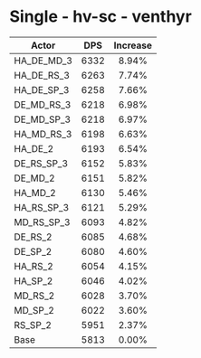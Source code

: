 # Single - hv-sc - venthyr
| Actor | DPS | Increase |
|---|:---:|:---:|
|HA_DE_MD_3|6332|8.94%|
|HA_DE_RS_3|6263|7.74%|
|HA_DE_SP_3|6258|7.66%|
|DE_MD_RS_3|6218|6.98%|
|DE_MD_SP_3|6218|6.97%|
|HA_MD_RS_3|6198|6.63%|
|HA_DE_2|6193|6.54%|
|DE_RS_SP_3|6152|5.83%|
|DE_MD_2|6151|5.82%|
|HA_MD_2|6130|5.46%|
|HA_RS_SP_3|6121|5.29%|
|MD_RS_SP_3|6093|4.82%|
|DE_RS_2|6085|4.68%|
|DE_SP_2|6080|4.60%|
|HA_RS_2|6054|4.15%|
|HA_SP_2|6046|4.02%|
|MD_RS_2|6028|3.70%|
|MD_SP_2|6022|3.60%|
|RS_SP_2|5951|2.37%|
|Base|5813|0.00%|
